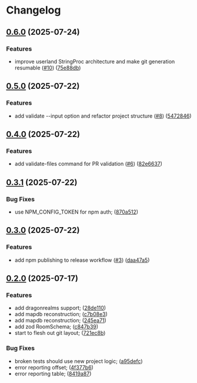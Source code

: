 # Changelog

## [0.6.0](https://github.com/elanthia-online/cartographer/compare/v0.5.0...v0.6.0) (2025-07-24)


### Features

* improve userland StringProc architecture and make git generation resumable ([#10](https://github.com/elanthia-online/cartographer/issues/10)) ([75e88db](https://github.com/elanthia-online/cartographer/commit/75e88dbfced84ec684bc0d81328879fd6753d19d))

## [0.5.0](https://github.com/elanthia-online/cartographer/compare/v0.4.0...v0.5.0) (2025-07-22)


### Features

* add validate --input option and refactor project structure ([#8](https://github.com/elanthia-online/cartographer/issues/8)) ([5472846](https://github.com/elanthia-online/cartographer/commit/5472846802fc1f533bac3c967a221aa95dcea823))

## [0.4.0](https://github.com/elanthia-online/cartographer/compare/v0.3.1...v0.4.0) (2025-07-22)


### Features

* add validate-files command for PR validation ([#6](https://github.com/elanthia-online/cartographer/issues/6)) ([82e6637](https://github.com/elanthia-online/cartographer/commit/82e663755752ef3b180981243b9fe1b7fd153ef7))

## [0.3.1](https://github.com/elanthia-online/cartographer/compare/v0.3.0...v0.3.1) (2025-07-22)


### Bug Fixes

* use NPM_CONFIG_TOKEN for npm auth; ([870a512](https://github.com/elanthia-online/cartographer/commit/870a512fa993e2ff961fe13ca39c52f245020b8d))

## [0.3.0](https://github.com/elanthia-online/cartographer/compare/v0.2.0...v0.3.0) (2025-07-22)


### Features

* add npm publishing to release workflow ([#3](https://github.com/elanthia-online/cartographer/issues/3)) ([daa47a5](https://github.com/elanthia-online/cartographer/commit/daa47a5d3bde65bccdc969b1752f09e3f883d808))

## [0.2.0](https://github.com/elanthia-online/cartographer/compare/v0.1.0...v0.2.0) (2025-07-17)


### Features

* add dragonrealms support; ([28de110](https://github.com/elanthia-online/cartographer/commit/28de110ce9420d953b4dfcecb5dfbce19e5d8e98))
* add mapdb reconstruction; ([c7b08e3](https://github.com/elanthia-online/cartographer/commit/c7b08e31f24d6a0f48b8d0db64e4fcccd6a3a09d))
* add mapdb reconstruction; ([245ea71](https://github.com/elanthia-online/cartographer/commit/245ea71e011aba7881d4dbd2b9cc6b0cdb7c1969))
* add zod RoomSchema; ([c847b39](https://github.com/elanthia-online/cartographer/commit/c847b39c01d1949276e3f4ad3648f40a3db2a9ea))
* start to flesh out git layout; ([721ec8b](https://github.com/elanthia-online/cartographer/commit/721ec8b348f6e63a0cd4d10d979ed8e55057bf37))


### Bug Fixes

* broken tests should use new project logic; ([a95defc](https://github.com/elanthia-online/cartographer/commit/a95defc4a50e2d9e930a91fef238acad0176e0e2))
* error reporting offset; ([4f377b6](https://github.com/elanthia-online/cartographer/commit/4f377b66f45bdc322ff142826e14c76ce2916865))
* error reporting table; ([8419a87](https://github.com/elanthia-online/cartographer/commit/8419a8796f0069061752c5e2d3e9211db7ab5bc4))
